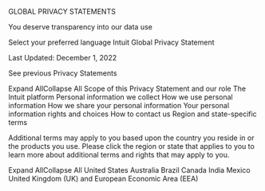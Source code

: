 GLOBAL PRIVACY STATEMENTS

You deserve transparency into our data use




Select your preferred language
Intuit Global Privacy Statement

Last Updated: December 1, 2022

See previous Privacy Statements









Expand AllCollapse All
Scope of this Privacy Statement and our role
The Intuit platform
Personal information we collect
How we use personal information
How we share your personal information
Your personal information rights and choices
How to contact us
Region and state-specific terms

Additional terms may apply to you based upon the country you reside in or the products you use. Please click the region or state that applies to you to learn more about additional terms and rights that may apply to you.







Expand AllCollapse All
United States
Australia
Brazil
Canada
India
Mexico
United Kingdom (UK) and European Economic Area (EEA)
